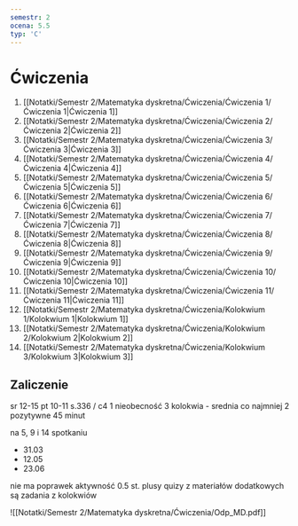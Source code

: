 ```yaml
---
semestr: 2
ocena: 5.5
typ: 'C'
---
```


# Ćwiczenia
1. [[Notatki/Semestr 2/Matematyka dyskretna/Ćwiczenia/Ćwiczenia 1/Ćwiczenia 1|Ćwiczenia 1]]
2. [[Notatki/Semestr 2/Matematyka dyskretna/Ćwiczenia/Ćwiczenia 2/Ćwiczenia 2|Ćwiczenia 2]]
3. [[Notatki/Semestr 2/Matematyka dyskretna/Ćwiczenia/Ćwiczenia 3/Ćwiczenia 3|Ćwiczenia 3]]
4. [[Notatki/Semestr 2/Matematyka dyskretna/Ćwiczenia/Ćwiczenia 4/Ćwiczenia 4|Ćwiczenia 4]]
5. [[Notatki/Semestr 2/Matematyka dyskretna/Ćwiczenia/Ćwiczenia 5/Ćwiczenia 5|Ćwiczenia 5]]
6. [[Notatki/Semestr 2/Matematyka dyskretna/Ćwiczenia/Ćwiczenia 6/Ćwiczenia 6|Ćwiczenia 6]]
7. [[Notatki/Semestr 2/Matematyka dyskretna/Ćwiczenia/Ćwiczenia 7/Ćwiczenia 7|Ćwiczenia 7]]
8. [[Notatki/Semestr 2/Matematyka dyskretna/Ćwiczenia/Ćwiczenia 8/Ćwiczenia 8|Ćwiczenia 8]]
9. [[Notatki/Semestr 2/Matematyka dyskretna/Ćwiczenia/Ćwiczenia 9/Ćwiczenia 9|Ćwiczenia 9]]
10. [[Notatki/Semestr 2/Matematyka dyskretna/Ćwiczenia/Ćwiczenia 10/Ćwiczenia 10|Ćwiczenia 10]]
11. [[Notatki/Semestr 2/Matematyka dyskretna/Ćwiczenia/Ćwiczenia 11/Ćwiczenia 11|Ćwiczenia 11]]
12. [[Notatki/Semestr 2/Matematyka dyskretna/Ćwiczenia/Kolokwium 1/Kolokwium 1|Kolokwium 1]]
13. [[Notatki/Semestr 2/Matematyka dyskretna/Ćwiczenia/Kolokwium 2/Kolokwium 2|Kolokwium 2]]
14. [[Notatki/Semestr 2/Matematyka dyskretna/Ćwiczenia/Kolokwium 3/Kolokwium 3|Kolokwium 3]]

## Zaliczenie

sr 12-15 pt 10-11
s.336 / c4
1 nieobecność
3 kolokwia - srednia
co najmniej 2 pozytywne
45 minut

na 5, 9 i 14 spotkaniu
- 31.03
- 12.05
- 23.06

nie ma poprawek
aktywność 0.5 st.
plusy
quizy
z materiałów dodatkowych są zadania z kolokwiów 

![[Notatki/Semestr 2/Matematyka dyskretna/Ćwiczenia/Odp_MD.pdf]]